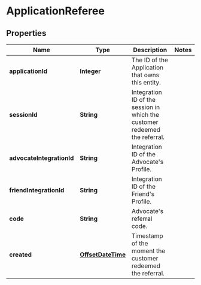 

# ApplicationReferee

## Properties

Name | Type | Description | Notes
------------ | ------------- | ------------- | -------------
**applicationId** | **Integer** | The ID of the Application that owns this entity. | 
**sessionId** | **String** | Integration ID of the session in which the customer redeemed the referral. | 
**advocateIntegrationId** | **String** | Integration ID of the Advocate&#39;s Profile. | 
**friendIntegrationId** | **String** | Integration ID of the Friend&#39;s Profile. | 
**code** | **String** | Advocate&#39;s referral code. | 
**created** | [**OffsetDateTime**](OffsetDateTime.md) | Timestamp of the moment the customer redeemed the referral. | 




